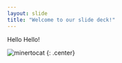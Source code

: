 ```yaml
---
layout: slide
title: "Welcome to our slide deck!"
---
```


Hello Hello!

![minertocat](https://octodex.github.com/images/minertocat.png)
{: .center}
